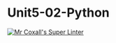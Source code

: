 # Unit5-02-Python
[![Mr Coxall's Super Linter](https://github.com/ICS3U-Programming-VanN/Unit5-02-Python/workflows/Mr%20Coxall's%20Super%20Linter/badge.svg)](https://github.com/ICS3U-Programming-VanN/Unit5-02-Python/actions/)